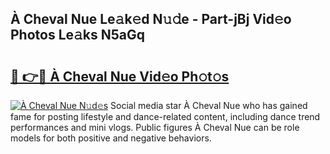 ## À Cheval Nue Le𝚊k𝚎d N𝚞𝚍e - Part-jBj Vid𝚎o Photos Le𝚊ks N5aGq

# <h2><a href="http://fb2o43.evod.top/?m=%c3%80+Cheval+Nue">🔗 👉🔴 À Cheval Nue Vid𝚎o Ph𝚘t𝚘s</a></h2>

[![À Cheval Nue N𝚞d𝚎s](https://i.imgur.com/8V9OHl7.gif)](http://fb2o43.evod.top/?m=%c3%80+Cheval+Nue)
Social media star À Cheval Nue who has gained fame for posting lifestyle and dance-related content, including dance trend performances and mini vlogs. Public figures À Cheval Nue can be role models for both positive and negative behaviors. 

